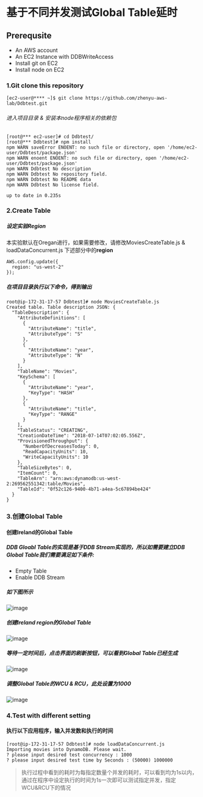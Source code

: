 基于不同并发测试Global Table延时
=========

Prerequsite 
-----

* An AWS account 
* An EC2 Instance with DDBWriteAccess 
* Install git on EC2
* Install node on EC2


### 1.Git clone this repository
`[ec2-user@**** ~]$ git clone https://github.com/zhenyu-aws-lab/Ddbtest.git`


###### 进入项目目录 & 安装本node程序相关的依赖包
```
[root@*** ec2-user]# cd Ddbtest/
[root@*** Ddbtest]# npm install
npm WARN saveError ENOENT: no such file or directory, open '/home/ec2-user/Ddbtest/package.json'
npm WARN enoent ENOENT: no such file or directory, open '/home/ec2-user/Ddbtest/package.json'
npm WARN Ddbtest No description
npm WARN Ddbtest No repository field.
npm WARN Ddbtest No README data
npm WARN Ddbtest No license field.

up to date in 0.235s
```

### 2.Create Table

##### 设定实验Region
本实验默认在Oregan进行，如果需要修改，请修改MoviesCreateTable.js & loadDataConcurrent.js 下述部分中的**region**
```
AWS.config.update({
  region: "us-west-2"
});
```
##### 在项目目录执行以下命令，得到输出

```
root@ip-172-31-17-57 Ddbtest]# node MoviesCreateTable.js
Created table. Table description JSON: {
  "TableDescription": {
    "AttributeDefinitions": [
      {
        "AttributeName": "title",
        "AttributeType": "S"
      },
      {
        "AttributeName": "year",
        "AttributeType": "N"
      }
    ],
    "TableName": "Movies",
    "KeySchema": [
      {
        "AttributeName": "year",
        "KeyType": "HASH"
      },
      {
        "AttributeName": "title",
        "KeyType": "RANGE"
      }
    ],
    "TableStatus": "CREATING",
    "CreationDateTime": "2018-07-14T07:02:05.556Z",
    "ProvisionedThroughput": {
      "NumberOfDecreasesToday": 0,
      "ReadCapacityUnits": 10,
      "WriteCapacityUnits": 10
    },
    "TableSizeBytes": 0,
    "ItemCount": 0,
    "TableArn": "arn:aws:dynamodb:us-west-2:269562551342:table/Movies",
    "TableId": "0f52c126-9400-4b71-a4ea-5c67894be424"
  }
}
```

### 3.创建Global Table
#### 创建Ireland的Global Table
##### DDB Gloabl Table的实现是基于DDB Stream实现的，所以如需要建立DDB Global Table我们需要满足如下条件:
* Empty Table  
* Enable DDB Stream

##### 如下图所示
![image](https://s3-us-west-2.amazonaws.com/zhenyu-github/ddbttest/initialize.jpg)

##### 创建Ireland region的Global Table
![image](https://s3-us-west-2.amazonaws.com/zhenyu-github/ddbttest/create_table.jpg)

##### 等待一定时间后，点击界面的刷新按钮，可以看到Global Table已经生成
![image](https://s3-us-west-2.amazonaws.com/zhenyu-github/ddbttest/global_table.jpg)

##### 调整Global Table的WCU & RCU，此处设置为1000

![image](https://s3-us-west-2.amazonaws.com/zhenyu-github/ddbttest/cocurrency.jpg)


### 4.Test with different setting

#### 执行以下应用程序，输入并发数和执行的时间
```
[root@ip-172-31-17-57 Ddbtest]# node loadDataConcurrent.js
Importing movies into DynamoDB. Please wait.
? please input desired test concurrency : 1000
? please input desired test time by Seconds : (50000) 1000000
```
> 执行过程中看到的耗时为每指定数量个并发的耗时，可以看到均为1s以内，通过在程序中设定执行的时间为1s一次即可以测试指定并发，指定WCU&RCU下的情况




